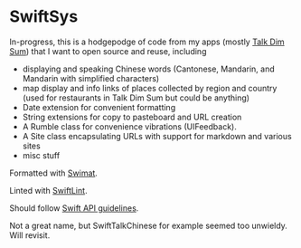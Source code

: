 # SwiftSys

In-progress, this is a hodgepodge of code from my apps (mostly [Talk Dim Sum](http://talkdimsum.com/)) that I want to open source and reuse, including

- displaying and speaking Chinese words (Cantonese, Mandarin, and Mandarin with simplified characters)
- map display and info links of places collected by region and country (used for restaurants in Talk Dim Sum but could be anything)
- Date extension for convenient formatting
- String extensions for copy to pasteboard and URL creation
- A Rumble class for convenience vibrations (UIFeedback).
- A Site class encapsulating URLs with support for markdown and various sites
- misc stuff

Formatted with [Swimat](https://github.com/Jintin/Swimat).

Linted with [SwiftLint](https://github.com/realm/SwiftLint).

Should follow [Swift API guidelines](https://www.swift.org/documentation/api-design-guidelines/).

Not a great name, but SwiftTalkChinese for example seemed too unwieldy. Will revisit.
